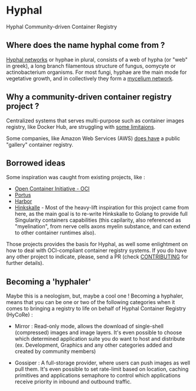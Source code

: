 # Hyphal
Hyphal Community-driven Container Registry


## Where does the name hyphal come from ?

[Hyphal networks](https://en.wikipedia.org/wiki/Hypha) or hyphae in plural, consists of a web of hypha (or "web" in greek), a long branch filamentous structure of fungus, oomycyte or actinobacterium organisms. For most fungi, hyphae are the main mode for vegetative growth, and in collectively they form a [mycelium network](https://en.wikipedia.org/wiki/Mycelium).


## Why a community-driven container registry project ?

Centralized systems that serves multi-purpose such as container images registry, like Docker Hub, are struggling with [some limitaions](https://thenewstack.io/docker-hub-limits-what-they-are-and-how-to-route-around-them/).

Some companies, like Amazon Web Services (AWS) [does have](https://gallery.ecr.aws/) a public "gallery" container registry.

## Borrowed ideas

Some inspiration was caught from existing projects, like :

* [Open Container Initiative - OCI](https://opencontainers.org/about/overview/)
* [Portus](https://port.us.org)
* [Harbor](https://goharbor.io)
* [Hinkskalle](https://github.com/csf-ngs/hinkskalle) - Most of the heavy-lift inspiration for this project came from here, as the main goal is to re-write Hinkskalle to Golang to provide full Singularity containers capabilities (this capilarity, also referenced as "myelination", from nerve cells axons myelin substance, and can extend to other container runtimes also).

Those projects provides the basis for Hyphal, as well some enlightment on how to deal with OCI-compliant container registry systems. If you do have any other project to indicate, please, send a PR (check [CONTRIBUTING](https://github.com/pedroalvesbatista/hyphal/tree/master/CONTRIBUTING.md) for further details).

## Becoming a 'hyphaler'

Maybe this is a neologism, but, maybe a cool one ! Becoming a hyphaler, means that you can be one or two of the following categories when it comes to bringing a registry to life on behalf of Hyphal Container Registry (HyCoRe) :

* Mirror : Read-only mode, allows the download of single-shell (compressed) images and image layers. It's even possible to choose which determined application suite you do want to host and distribute (ex. Development, Graphics and any other categories added and created by community members)

* Gossiper : A full-storage provider, where users can push images as well pull them. It's even possible to set rate-limit based on location, caching primitives and applications semaphore to control which applications receive priority in inbound and outbound traffic.
